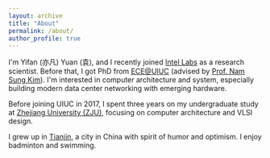 ```yaml
---
layout: archive
title: "About"
permalink: /about/
author_profile: true
---
```

I'm Yifan (亦凡) Yuan (袁), and I recently joined [Intel Labs](https://www.intel.com/content/www/us/en/research/overview.html) as a research scientist.
Before that, I got PhD from [ECE@UIUC](https://ece.illinois.edu) (advised by [Prof. Nam Sung Kim](http://fast.ece.illinois.edu)). I'm interested in computer architecture and system, especially building modern data center networking with emerging hardware. 

Before joining UIUC in 2017, I spent three years on my undergraduate study at [Zhejiang University (ZJU)](http://www.zju.edu.cn/english/), focusing on computer architecture and VLSI design.

I grew up in [Tianjin](https://en.wikipedia.org/wiki/Tianjin), a city in China with spirit of humor and optimism. I enjoy badminton and swimming. 